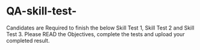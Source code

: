# QA-skill-test-
Candidates are Required to finish the below Skill Test 1, Skill Test 2 and Skill Test 3.
Please READ the Objectives, complete the tests and upload your completed result.
